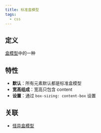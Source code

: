 ```yaml
---
title: 标准盒模型
tags:
  - css
---
```

## 定义

[盒模型](盒模型.md)中的一种

## 特性

- **默认**：所有元素默认都是标准盒模型
- **宽高组成**：宽高只包含 content
- **设置**：通过 `box-sizing: content-box` 设置

## 关联

- [怪异盒模型](怪异盒模型.md)